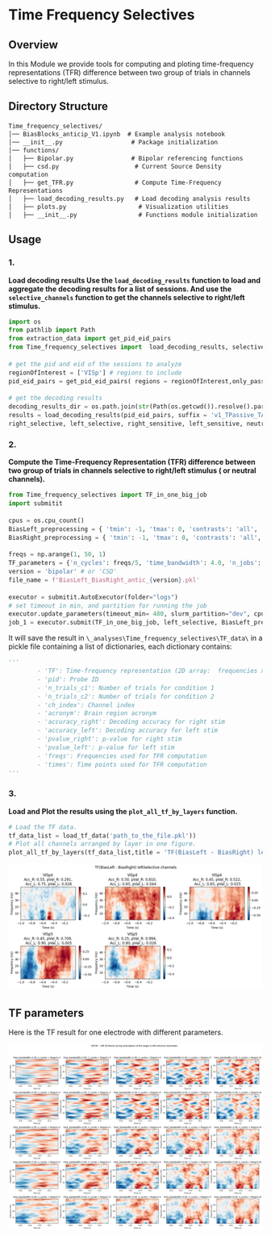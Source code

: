 # Time Frequency Selectives

## Overview

In this Module we provide tools for computing and ploting time-frequency representations (TFR) difference between two group of trials in channels selective to right/left stimulus.

## Directory Structure

```         
Time_frequency_selectives/
│── BiasBlocks_anticip_V1.ipynb  # Example analysis notebook
│── __init__.py                   # Package initialization
│── functions/
│   ├── Bipolar.py                # Bipolar referencing functions
│   ├── csd.py                     # Current Source Density computation
│   ├── get_TFR.py                 # Compute Time-Frequency Representations
│   ├── load_decoding_results.py   # Load decoding analysis results
│   ├── plots.py                    # Visualization utilities
│   ├── __init__.py                 # Functions module initialization
```

## Usage

### 1.

**Load decoding results Use the `load_decoding_results` function to load and aggregate the decoding results for a list of sessions. And use the `selective_channels` function to get the channels selective to right/left stimulus.**

``` python
import os 
from pathlib import Path
from extraction_data import get_pid_eid_pairs
from Time_frequency_selectives import  load_decoding_results, selective_channels 

# get the pid and eid of the sessions to analyze
regionOfInterest = ['VISp'] # regions to include
pid_eid_pairs = get_pid_eid_pairs( regions = regionOfInterest,only_passive= True)

# get the decoding results
decoding_results_dir = os.path.join(str(Path(os.getcwd()).resolve().parent.parent), 'Decoding_spikes', 'results')
results = load_decoding_results(pid_eid_pairs, suffix = 'v1_TPassive_TActive' , dir = decoding_results_dir)
right_selective, left_selective, right_sensitive, left_sensitive, neutral = selective_channels(results,p_value_threshold = 0.05, accuracy_threshold = 0.57 )
```

### 2.

**Compute the Time-Frequency Representation (TFR) difference between two group of trials in channels selective to right/left stimulus ( or neutral channels).**

``` python
from Time_frequency_selectives import TF_in_one_big_job
import submitit

cpus = os.cpu_count()
BiasLeft_preprocessing = { 'tmin': -1, 'tmax': 0, 'contrasts': 'all', 'stim_side': "both", 'prob_left': [0.8], 'remove_first_trials_of_block': True, 'save': False}
BiasRight_preprocessing = { 'tmin': -1, 'tmax': 0, 'contrasts': 'all', 'stim_side': "both", 'prob_left': [0.2], 'remove_first_trials_of_block': True, 'save': False}

freqs = np.arange(1, 50, 1)
TF_parameters = {'n_cycles': freqs/5, 'time_bandwidth': 4.0, 'n_jobs': cpus}
version = 'bipolar' # or 'CSD'
file_name = f'BiasLeft_BiasRight_antic_{version}.pkl'

executor = submitit.AutoExecutor(folder="logs")
# set timeout in min, and partition for running the job
executor.update_parameters(timeout_min= 480, slurm_partition="dev", cpus_per_task = cpus, mem_gb= cpus*4 - 1.5) 
job_1 = executor.submit(TF_in_one_big_job, left_selective, BiasLeft_preprocessing, BiasRight_preprocessing, freqs, TF_parameters, version, file_name)
```

It will save the result in `\_analyses\Time_frequency_selectives\TF_data\` in a pickle file containing a list of dictionaries, each dictionary contains:

``` python
'''
        - 'TF': Time-frequency representation (2D array:  frequencies x times)
        - 'pid': Probe ID
        - 'n_trials_c1': Number of trials for condition 1
        - 'n_trials_c2': Number of trials for condition 2
        - 'ch_index': Channel index
        - 'acronym': Brain region acronym
        - 'accuracy_right': Decoding accuracy for right stim
        - 'accuracy_left': Decoding accuracy for left stim
        - 'pvalue_right': p-value for right stim
        - 'pvalue_left': p-value for left stim
        - 'freqs': Frequencies used for TFR computation
        - 'times': Time points used for TFR computation
'''
```

### 3.

**Load and Plot the results using the `plot_all_tf_by_layers` function.**

``` python
# Load the TF data.
tf_data_list = load_tf_data('path_to_the_file.pkl'))
# Plot all channels arranged by layer in one figure.
plot_all_tf_by_layers(tf_data_list,title = 'TF(BiasLeft - BiasRight) leftSelective channels', region_prefix='VISp')
```

![](images/paste-2.png)

## TF parameters

Here is the TF result for one electrode with different parameters.

![](results/TF_parameters.png)